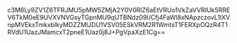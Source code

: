 c3M6Ly9ZV1Z6TFRJMU5pMW5ZMjA2Y0V0RlZ6aEtVRUo1VkZaVVRIUk5RREV6TkM0eE9UVXVNVGsyTGpnMU9qUTBNdz09I/Cfj4FaWl8xNApzczovL1lXVnpMVEkxTmkxblkyMDZZMlJDU1VSV05ESkVRM2R1WmtsT1FERXpOQzR4T1RVdU1UazJMamcxT2pneE1Uaz0j8J+PgVpaXzE1Cg==